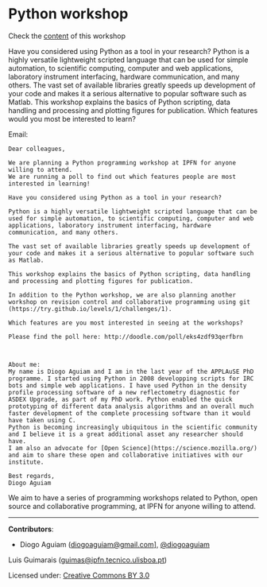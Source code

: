 #  Python workshop


Check the [content](content.md) of this workshop


Have you considered using Python as a tool in your research?
Python is a highly versatile lightweight scripted language that can be used for simple automation, to scientific computing, computer and web applications, laboratory instrument interfacing, hardware communication, and many others.
The vast set of available libraries greatly speeds up development of your code and makes it a serious alternative to popular software such as Matlab.
This workshop explains the basics of Python scripting, data handling and processing and plotting figures for publication.
Which features would you most be interested to learn?

Email:

    Dear colleagues,

    We are planning a Python programming workshop at IPFN for anyone willing to attend. 
    We are running a poll to find out which features people are most interested in learning!

    Have you considered using Python as a tool in your research?

    Python is a highly versatile lightweight scripted language that can be used for simple automation, to scientific computing, computer and web applications, laboratory instrument interfacing, hardware communication, and many others.

    The vast set of available libraries greatly speeds up development of your code and makes it a serious alternative to popular software such as Matlab.

    This workshop explains the basics of Python scripting, data handling and processing and plotting figures for publication.

    In addition to the Python workshop, we are also planning another workshop on revision control and collaborative programming using git (https://try.github.io/levels/1/challenges/1).

    Which features are you most interested in seeing at the workshops?

    Please find the poll here: http://doodle.com/poll/eks4zdf93qerfbrn



    About me:
    My name is Diogo Aguiam and I am in the last year of the APPLAuSE PhD programme. I started using Python in 2008 developping scripts for IRC bots and simple web applications. I have used Python in the density profile processing software of a new reflectometry diagnostic for ASDEX Upgrade, as part of my PhD work. Python enabled the quick prototyping of different data analysis algorithms and an overall much faster development of the complete processing software than it would have taken using C.
    Python is becoming increasingly ubiquitous in the scientific community and I believe it is a great additional asset any researcher should have.
    I am also an advocate for [Open Science](https://science.mozilla.org/) and aim to share these open and collaborative initiatives with our institute.

    Best regards,
    Diogo Aguiam




We aim to have a series of programming workshops related to Python, open source and collaborative programming, at IPFN for anyone willing to attend.






---

**Contributors**:

* Diogo Aguiam (<diogoaguiam@gmail.com>], [@diogoaguiam](https://twitter.com/diogoaguiam)

Luis Guimarais (<guimas@ipfn.tecnico.ulisboa.pt>)


Licensed under: [Creative Commons BY 3.0](http://creativecommons.org/licenses/by/3.0)
